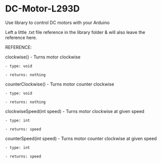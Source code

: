 # DC-Motor-L293D
Use library to control DC motors with your Arduino

Left a little .txt file reference in the library folder & will also leave the reference here.


REFERENCE:

  clockwise() - Turns motor clockwise

    - type: void

    - returns: nothing

  counterClockwise() - Turns motor counter clockwise

    - type: void

    - returns: nothing

  clockwiseSpeed(int speed) - Turns motor clockwise at given speed

    - type: int

    - returns: speed

  counterSpeed(int speed) - Turns motor counter clockwise at given speed

    - type: int

    - returns: speed
